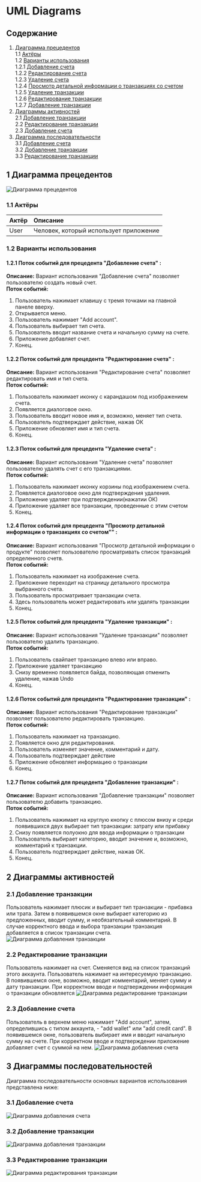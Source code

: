 # UML Diagrams

## Содержание

1. [Диаграмма прецедентов](#precedent_diagramm) <br>
1.1 [Актёры](#actors) <br>
1.2 [Варианты использования](#variant_usages) <br>
1.2.1 [Добавление счета](#add_account) <br>
1.2.2 [Редактирование счета](#rename_account) <br>
1.2.3 [Удаление счета](#delete_account) <br>
1.2.4 [Просмотр детальной информации о транзакциях со счетом](#view_transactions) <br>
1.2.5 [Удаление транзакции](#delete_transaction) <br>
1.2.6 [Редактирование транзакции](#refactor_transaction) <br>
1.2.7 [Добавление транзакции](#add_transaction) <br>
2. [Диаграммы активностей](#activity_diagramms) <br>
2.1 [Добавление транзакции](#add_transaction_activity) <br>
2.2 [Редактирование транзакции](#refactor_transaction_activity) <br>
2.3 [Добавление счета](#add_account_activity) <br>
3. [Диаграмма последовательности](#sequence_diagramm) <br>
3.1 [Добавление счета](#add_account_seq) <br>
3.2 [Добавление транзакции](#add_transaction_seq) <br>
3.3 [Редактирование транзакции](#refactor_transaction_seq) <br>

<a name="precedent_diagramm"/>

## 1 Диаграмма прецедентов
![Диаграмма прецедентов](use_cases/useCase.PNG)

<a name="actors"/>

### 1.1 Актёры
| Актёр | Описание |
|:---|:---|
| User | Человек, который использует приложение |

<a name="variant_usages"/>

### 1.2 Варианты использования

<a name="add_account"/>

#### 1.2.1 Поток событий для прецедента "Добавление счета" :
<strong>Описание:</strong> Вариант использования "Добавление счета" позволяет пользователю создать новый счет. <br>
<strong>Поток событий:</strong> <br>
1. Пользователь нажимает клавишу с тремя точками на главной панеле вверху.
2. Открывается меню.
3. Пользователь нажимает "Add account".
4. Пользователь выбирает тип счета.
5. Пользователь вводит название счета и начальную сумму на счете.
6. Приложение добавляет счет.
7. Конец.

<a name="rename_account"/>

#### 1.2.2 Поток событий для прецедента "Редактирование счета" :
<strong>Описание:</strong> Вариант использования "Редактирование счета" позволяет редактировать имя и тип счета. <br>
<strong>Поток событий:</strong> <br>
1. Пользователь нажимает иконку с карандашом под изображением счета.
2. Появляется диалоговое окно.
3. Пользователь вводит новое имя и, возможно, меняет тип счета.
4. Пользователь подтверждает действие, нажав ОК
5. Приложение обновляет имя и тип счета.
6. Конец.

<a name="delete_account"/>

#### 1.2.3 Поток событий для прецедента "Удаление счета" :
<strong>Описание:</strong> Вариант использования "Удаление счета" позволяет пользователю удалять счет с его транзакциями. <br>
<strong>Поток событий:</strong> <br>
1. Пользователь нажимает иконку корзины под изображением счета.
2. Появляется диалоговое окно для подтверждения удаления.
3. Приложение удаляет при подтверждении(нажатии ОК)
4. Приложение удаляет все транзакции, проведенные с этим счетом
4. Конец.

<a name="view_transactions"/>

#### 1.2.4 Поток событий для прецедента "Просмотр детальной информации о транзакциях со счетом"" :
<strong>Описание:</strong> Вариант использования "Просмотр детальной информации о продукте" позволяет пользователю просматривать список транзакций определенного счетв. <br>
<strong>Поток событий:</strong> <br>
1. Пользователь нажимает на изображение счета.
2. Приложение переходит на страницу детального просмотра выбранного счета.
3. Пользователь просматривает транзакции счета.
4. Здесь пользователь может редактировать или удалять транзакции
5. Конец.

<a name="delete_transaction"/>

#### 1.2.5 Поток событий для прецедента "Удаление транзакции" :
<strong>Описание:</strong> Вариант использования "Удаление транзакции" позволяет пользователю удалить транзакцию. <br>
<strong>Поток событий:</strong> <br>
1. Пользователь свайпает транзакцию влево или вправо.
2. Приложение удаляет транзакцию
3. Снизу временно появляется байда, позволяющая отменить удаление, нажав Undo
4. Конец.
<a name="refactor_transaction"/>

#### 1.2.6 Поток событий для прецедента "Редактирование транзакции" :
<strong>Описание:</strong> Вариант использования "Редактирование транзакции" позволяет пользователю редактировать транзакцию. <br>
<strong>Поток событий:</strong> <br>
1. Пользователь нажимает на транзакцию.
2. Появляется окно для редактирования.
3. Пользователь изменяет значение, комментарий и дату.
4. Пользователь подтверждает действие
5. Приложение обновляет информацию о транзакции
6. Конец.

<a name="add_transaction"/>

#### 1.2.7 Поток событий для прецедента "Добавление транзакции" :
<strong>Описание:</strong> Вариант использования "Добавление транзакции" позволяет пользователю добавить транзакцию. <br>
<strong>Поток событий:</strong> <br>
1. Пользователь нажимает на круглую кнопку с плюсом внизу и среди появившихся двух выбирает тип транзакции: затрату или прибавку
2. Снизу появляется полуокно для ввода информации о транзакции
3. Пользователь выбирает категорию, вводит значение и, возможно, комментарий к транзакции.
4. Пользователь подтверждает действие, нажав ОК.
5. Конец.


<a name="activity_diagramms"/>

## 2 Диаграммы активностей

<a name="add_transaction_activity"/>

### 2.1 Добавление транзакции
Пользователь нажимает плюсик и выбирает тип транзакции - прибавка или трата. Затем в появившемся окне выбирает категорию из предложенных, вводит сумму, и необязательный комментарий. В случае корректного ввода и выбора транзакции транзакция добавляется в список транзакции счета.
![Диаграмма добавления транзакции](activities/add_transaction_activity.png)

<a name="refactor_transaction_activity"/>

### 2.2 Редактирование транзакции
Пользователь нажимает на счет. Сменяется вид на список транзакций этого аккаунта. Пользователь нажимает на интересуемую транзакцию. В появившемся окне, возможно, вводит комментарий, меняет сумму и дату транзакции. При корректном вводе и подтверждении информация о транзакции обновляется
![Диаграмма редактирование транзакции](activities/refactor_transaction_activity.png)

<a name="add_account_activity"/>

### 2.3 Добавление счета
Пользователь в верхнем меню нажимает "Add account", затем, определившись с типом аккаунта, - "add wallet" или "add credit card". В появившемся окне, пользователь выбирает имя и вводит начальную сумму на счете. При корректном вводе и подтверждении приложение добавляет счет с суммой на нем.
![Диаграмма добавления счета](activities/add_account_activity.png)

<a name="sequence_diagramm"/>

## 3 Диаграммы последовательностей
Диаграмма последовательности основных вариантов использования представлена ниже:

<a name="add_account_seq"/>

### 3.1 Добавление счета
![Диаграмма добавления счета](sequence/add_account_seq.png)

<a name="add_transaction_seq"/>

### 3.2 Добавление транзакции
![Диаграмма добавления транзакции](sequence/add_transaction_seq.png)

<a name="refactor_transaction_seq"/>

### 3.3 Редактирование транзакции
![Диаграмма редактирования транзакции](sequence/refactor_transaction_seq.png)